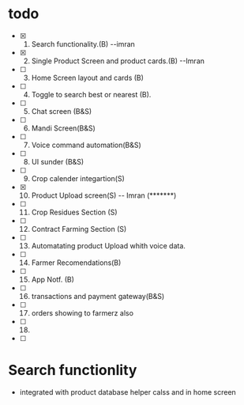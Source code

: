 # todo


* [x] 1.    Search functionality.(B) --imran
* [x] 2.    Single Product Screen and product cards.(B) --Imran
* [ ] 3.    Home Screen layout and cards (B) 
* [ ] 4.    Toggle to search best or nearest (B).
* [ ] 5.    Chat screen (B&S)
* [ ] 6.    Mandi Screen(B&S)
* [ ] 7.    Voice command automation(B&S)
* [ ] 8.    UI sunder (B&S)
* [ ] 9.    Crop calender integartion(S)
* [x] 10.   Product Upload screen(S) -- Imran (*******)
* [ ] 11.   Crop Residues Section (S)
* [ ] 12.   Contract Farming Section (S)
* [ ] 13.   Automatating product Upload whith voice data.
* [ ] 14.   Farmer Recomendations(B)
* [ ] 15.   App Notf. (B)
* [ ] 16.   transactions and payment gateway(B&S)
* [ ] 17.   orders showing to farmerz also
* [ ] 18.
* [ ] 



# Search functionlity
- integrated with product database helper calss and in home screen


